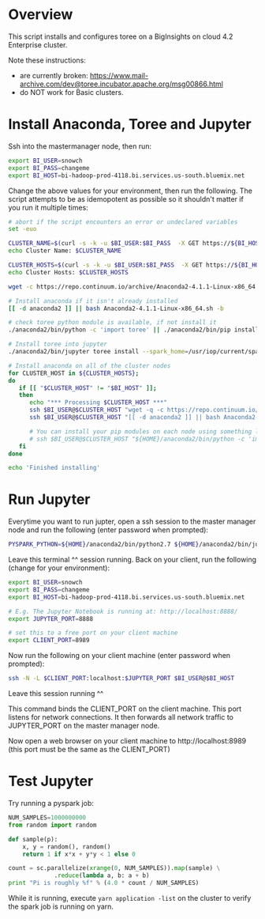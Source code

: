 # Overview

This script installs and configures toree on a BigInsights on cloud 4.2 Enterprise cluster.

Note these instructions:

 - are currently broken: https://www.mail-archive.com/dev@toree.incubator.apache.org/msg00866.html
 - do NOT work for Basic clusters.


# Install Anaconda, Toree and Jupyter

Ssh into the mastermanager node, then run:

```bash
export BI_USER=snowch
export BI_PASS=changeme
export BI_HOST=bi-hadoop-prod-4118.bi.services.us-south.bluemix.net
```
Change the above values for your environment, then run the following.  The script attempts to be as idemopotent as possible so it shouldn't matter if you run it multiple times:

```bash
# abort if the script encounters an error or undeclared variables
set -euo

CLUSTER_NAME=$(curl -s -k -u $BI_USER:$BI_PASS  -X GET https://${BI_HOST}:9443/api/v1/clusters | python -c 'import sys, json; print(json.load(sys.stdin)["items"][0]["Clusters"]["cluster_name"]);')
echo Cluster Name: $CLUSTER_NAME

CLUSTER_HOSTS=$(curl -s -k -u $BI_USER:$BI_PASS  -X GET https://${BI_HOST}:9443/api/v1/clusters/${CLUSTER_NAME}/hosts | python -c 'import sys, json; items = json.load(sys.stdin)["items"]; hosts = [ item["Hosts"]["host_name"] for item in items ]; print(" ".join(hosts));')
echo Cluster Hosts: $CLUSTER_HOSTS

wget -c https://repo.continuum.io/archive/Anaconda2-4.1.1-Linux-x86_64.sh

# Install anaconda if it isn't already installed
[[ -d anaconda2 ]] || bash Anaconda2-4.1.1-Linux-x86_64.sh -b

# check toree python module is available, if not install it
./anaconda2/bin/python -c 'import toree' || ./anaconda2/bin/pip install toree

# Install toree into jupyter
./anaconda2/bin/jupyter toree install --spark_home=/usr/iop/current/spark-client/ --user --interpreters Scala,PySpark,SparkR  --spark_opts="--master yarn" --python_exec=${HOME}/anaconda2/bin/python2.7

# Install anaconda on all of the cluster nodes
for CLUSTER_HOST in ${CLUSTER_HOSTS}; 
do 
   if [[ "$CLUSTER_HOST" != "$BI_HOST" ]];
   then
      echo "*** Processing $CLUSTER_HOST ***"
      ssh $BI_USER@$CLUSTER_HOST "wget -q -c https://repo.continuum.io/archive/Anaconda2-4.1.1-Linux-x86_64.sh"
      ssh $BI_USER@$CLUSTER_HOST "[[ -d anaconda2 ]] || bash Anaconda2-4.1.1-Linux-x86_64.sh -b"

      # You can install your pip modules on each node using something like this:
      # ssh $BI_USER@$CLUSTER_HOST "${HOME}/anaconda2/bin/python -c 'import yourlibrary' || ${HOME}/anaconda2/pip install yourlibrary"
   fi
done

echo 'Finished installing'
```

# Run Jupyter

Everytime you want to run jupter, open a ssh session to the master manager node and run the following (enter password when prompted):

```bash
PYSPARK_PYTHON=${HOME}/anaconda2/bin/python2.7 ${HOME}/anaconda2/bin/jupyter notebook  --port=8888 --port-retries=0 --no-browser
```

Leave this terminal ^^ session running.  Back on your client, run the following (change for your environment):

```bash
export BI_USER=snowch
export BI_PASS=changeme
export BI_HOST=bi-hadoop-prod-4118.bi.services.us-south.bluemix.net

# E.g. The Jupyter Notebook is running at: http://localhost:8888/
export JUPYTER_PORT=8888

# set this to a free port on your client machine
export CLIENT_PORT=8989
```

Now run the following on your client machine (enter password when prompted):

```bash
ssh -N -L $CLIENT_PORT:localhost:$JUPYTER_PORT $BI_USER@$BI_HOST
```

Leave this session running ^^

This command binds the CLIENT_PORT on the client machine.  This port listens for network connections.  It then forwards all network traffic to JUPYTER_PORT on the master manager node.

Now open a web browser on your client machine to http://localhost:8989 (this port must be the same as the CLIENT_PORT)

# Test Jupyter

Try running a pyspark job:

```python
NUM_SAMPLES=1000000000
from random import random

def sample(p):
    x, y = random(), random()
    return 1 if x*x + y*y < 1 else 0

count = sc.parallelize(xrange(0, NUM_SAMPLES)).map(sample) \
             .reduce(lambda a, b: a + b)
print "Pi is roughly %f" % (4.0 * count / NUM_SAMPLES)
```

While it is running, execute `yarn application -list` on the cluster to verify the spark job is running on yarn.
